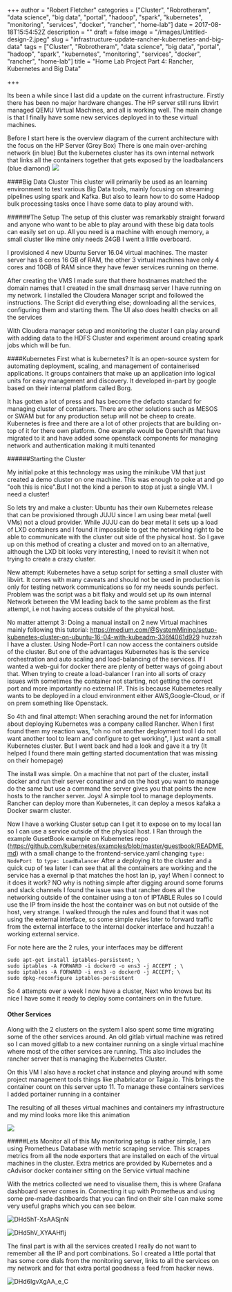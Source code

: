 +++
author = "Robert Fletcher"
categories = ["Cluster", "Robrotheram", "data science", "big data", "portal", "hadoop", "spark", "kubernetes", "monitoring", "services", "docker", "rancher", "home-lab"]
date = 2017-08-18T15:54:52Z
description = ""
draft = false
image = "/images/Untitled-design-2.jpeg"
slug = "infrastructure-update-rancher-kuberneties-and-big-data"
tags = ["Cluster", "Robrotheram", "data science", "big data", "portal", "hadoop", "spark", "kubernetes", "monitoring", "services", "docker", "rancher", "home-lab"]
title = "Home Lab Project Part 4:  Rancher, Kubernetes and Big Data"

+++


Its been a while since I last did a update on the current infrastructure. Firstly there has been no major hardware changes. The HP server still runs libvirt managed QEMU Virtual Machines, and all is working well. The main change is that I finally have some new services deployed in to these virtual machines. 

Before I start here is the overview diagram of the current architecture with the focus on the HP Server (Grey Box) There is one main over-arching network (in blue) But the kubernetes cluster has its own internal network that links all the containers together that gets exposed by the loadbalancers (blue diamond)
![](/images/Untitled-Diagram.png)

####Big Data Cluster
This cluster will primarily be used as an learning environment to test various Big Data tools, mainly focusing on streaming pipelines using spark and Kafka. But also to learn how to do some Hadoop bulk processing tasks once I have some data to play around with.

######The Setup
The setup of this cluster was remarkably straight forward and anyone who want to be able to play around with these big data tools can easily set on up. All you need is a machine with enough memory, a small cluster like mine only needs 24GB I went a little overboard.

I provisioned 4 new Ubuntu Server 16.04 virtual machines. The master server has 8 cores 16 GB of RAM, the other 3 virtual machines have only 4 cores and 10GB of RAM since they have fewer services running on theme.

After creating the VMS I made sure that there hostnames matched the domain names that I created in the small dnsmasq server I have running on my network. I installed the Cloudera Manager script and followed the instructions. The Script did everything else; downloading all the services, configuring them and starting them. The UI also does health checks on all the services 

With Cloudera manager setup and monitoring the cluster I can play around with adding data to the HDFS Cluster and experiment around creating spark jobs which will be fun.

####Kubernetes
First what is kubernetes?
It is an open-source system for automating deployment, scaling, and management of containerised applications. It groups containers that make up an application into logical units for easy management and discovery. It developed in-part by google based on their internal platform called Borg.

It has gotten a lot of press and has become the defacto standard for managing cluster of containers. There are other solutions such as MESOS or SWAM but for any production setup will not be cheep to create. Kubernetes is free and there are a lot of other projects that are building on-top of it for there own platform. One example would be Openshift that have migrated to it and have added some openstack components for managing network and authentication making it multi tenanted

######Starting the Cluster 

My initial poke at this technology was using the minikube VM that just created a demo cluster on one machine. This was enough to poke at and go "ooh this is nice".But I not the kind a person to stop at just a single VM. I need a cluster!

So lets try and make a cluster:
 Ubuntu has their own Kubernetes release that can be provisioned through JUJU since I am using bear metal (well VMs) not a cloud provider. While JUJU can do bear metal it sets up a load of LXD containers and I found it impossible to get the networking right to be able to communicate with the cluster out side of the physical host. So I gave up on this method of creating a cluster and moved on to an alternative, although the LXD bit looks very interesting, I need to revisit it when not trying to create a crazy cluster. 

New attempt: Kubernetes have a setup script for setting a small cluster with libvirt. It comes with many caveats and should not be used in production is only for testing network communications so for my needs sounds perfect. Problem was the script was a bit flaky and would set up its own internal Network between the VM leading back to the same problem as the first attempt, i.e not having access outside of the physical host. 

No matter attempt 3: Doing a manual install on 2 new Virtual machines mainly following this tutorial: https://medium.com/@SystemMining/setup-kubenetes-cluster-on-ubuntu-16-04-with-kubeadm-336f4061d929 huzzah I have a cluster. Using Node-Port I can now access the containers outside of the cluster. But one of the advantages Kubernetes has is the service orchestration and auto scaling and load-balancing of the services. If I wanted a web-gui for docker there are plenty of better ways of going about that. When trying to create a load-balancer I ran into all sorts of crazy issues with sometimes the container not starting, not getting the correct port and more importantly no external IP. This is because Kubernetes really wants to be deployed in a cloud environment either AWS,Google-Cloud, or if on prem something like Openstack. 

So 4th and final attempt: When seraching around the net for information about deploying  Kubernetes was a company called Rancher. When I first found them my reaction was, "oh no not another deployment tool I do not want another tool to learn and configure to get working", I just want a small Kubernetes cluster. But I went back and had a look and gave it a try (It helped I found there main getting started documentation that was missing on their homepage)

The install was simple. On a machine that not part of the cluster, install docker and run their server conatiner and on the host you want to manage do the same but use a command the server gives you that points the new hosts to the rancher server. Joys! A simple tool to manage deployments. Rancher can deploy more than Kubernetes, it can deploy a mesos kafaka a Docker swarm cluster. 

Now I have a working Cluster setup can I get it to expose on to my local lan so I can use a service outside of the physical host. I Ran through the example GusetBook example on Kubernetes repo (https://github.com/kubernetes/examples/blob/master/guestbook/README.md) with a small change to the frontend-service.yaml changing `type: NodePort ` to `type: LoadBalancer` After a deploying it to the cluster and a quick cup of tea later I can see that all the containers are working and the service has a exernal ip that matches the host lan ip, yay! When I connect to it does it work? NO why is nothing simple after digging around some forums and slack channels I found the issue was that rancher does all the networking outside of the container using a ton of IPTABLE Rules so I could use the IP from inside the host the container was on but not outside of the host, very strange. I walked through the rules and found that it was not using the external interface, so some simple rules later to forward traffic from the external interface to the internal docker interface and huzzah! a working external service.
 
For note here are the 2 rules, your interfaces may be different 
```
sudo apt-get install iptables-persistent; \
sudo iptables -A FORWARD -i docker0 -o ens3 -j ACCEPT ; \
sudo iptables -A FORWARD -i ens3 -o docker0 -j ACCEPT; \
sudo dpkg-reconfigure iptables-persistent
```

So 4 attempts over a week I now have a cluster, Next who knows but its nice I have some it ready to deploy some containers on in the future. 

#### Other Services

Along with the 2 clusters on the system I also spent some time migrating some of the other services around. An old gitlab virtual machine was retired so I can moved gitlab to a new container running on a single virtual machine where most of the other services are running. This also includes the rancher server that is managing the Kubernetes Cluster.

On this VM I also have a rocket chat instance and playing around with some project management tools things like phabricator or Taiga.io. This brings the container count on this server upto 11. To manage these containers services I added portainer running in a container 

The resulting of all theses virtual machines and containers my infrastructure and my mind looks more like this animation

![](/images/docker.gif)

#####Lets Monitor all of this
My monitoring setup is rather simple, I am using Prometheus Database with metric scraping service. This scrapes metrics from all the node exporters that are installed on each of the virtual machines in the cluster. Extra metrics are provided by Kubernetes and a cAdvisor docker container sitting on the Service virtual machine 

With the metrics collected we need to visualise them, this is where Grafana dashboard server comes in. Connecting it up with Prometheus and using some pre-made dashboards that you can find on their site I can make some very useful graphs which you can see below.

![DHd5hT-XsAASjnN](/images/DHd5hT-XsAASjnN.jpg)

![DHd5hV_XYAAHfIj](/images/DHd5hV_XYAAHfIj.jpg)


The final part is with all the services created I really do not want to remember all the IP and port combinations. So I created a little portal that has some core dials from the monitoring server, links to all the services on my network and for that extra portal goodness a feed from hacker news. 

![DHd6lgvXgAA_e_C](/images/DHd6lgvXgAA_e_C.jpg)

